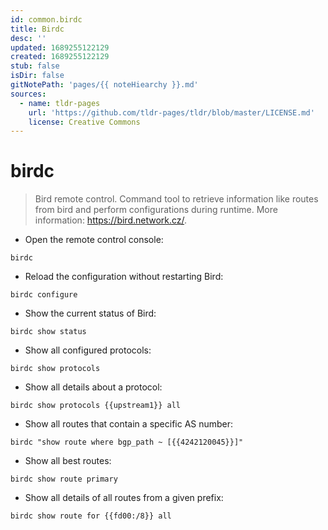 ```yaml
---
id: common.birdc
title: Birdc
desc: ''
updated: 1689255122129
created: 1689255122129
stub: false
isDir: false
gitNotePath: 'pages/{{ noteHiearchy }}.md'
sources:
  - name: tldr-pages
    url: 'https://github.com/tldr-pages/tldr/blob/master/LICENSE.md'
    license: Creative Commons
---
```

# birdc

> Bird remote control.
> Command tool to retrieve information like routes from bird and perform configurations during runtime.
> More information: <https://bird.network.cz/>.

- Open the remote control console:

`birdc`

- Reload the configuration without restarting Bird:

`birdc configure`

- Show the current status of Bird:

`birdc show status`

- Show all configured protocols:

`birdc show protocols`

- Show all details about a protocol:

`birdc show protocols {{upstream1}} all`

- Show all routes that contain a specific AS number:

`birdc "show route where bgp_path ~ [{{4242120045}}]"`

- Show all best routes:

`birdc show route primary`

- Show all details of all routes from a given prefix:

`birdc show route for {{fd00:/8}} all`

